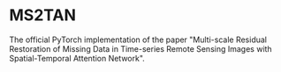 # MS2TAN
The official PyTorch implementation of the paper "Multi-scale Residual Restoration of Missing Data in Time-series Remote Sensing Images with Spatial-Temporal Attention Network".
